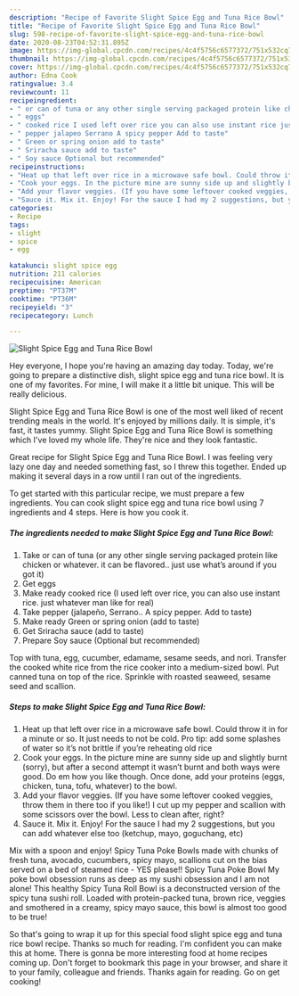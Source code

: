 ```yaml
---
description: "Recipe of Favorite Slight Spice Egg and Tuna Rice Bowl"
title: "Recipe of Favorite Slight Spice Egg and Tuna Rice Bowl"
slug: 598-recipe-of-favorite-slight-spice-egg-and-tuna-rice-bowl
date: 2020-08-23T04:52:31.895Z
image: https://img-global.cpcdn.com/recipes/4c4f5756c6577372/751x532cq70/slight-spice-egg-and-tuna-rice-bowl-recipe-main-photo.jpg
thumbnail: https://img-global.cpcdn.com/recipes/4c4f5756c6577372/751x532cq70/slight-spice-egg-and-tuna-rice-bowl-recipe-main-photo.jpg
cover: https://img-global.cpcdn.com/recipes/4c4f5756c6577372/751x532cq70/slight-spice-egg-and-tuna-rice-bowl-recipe-main-photo.jpg
author: Edna Cook
ratingvalue: 3.4
reviewcount: 11
recipeingredient:
- " or can of tuna or any other single serving packaged protein like chicken or whatever it can be flavored just use whats around if you got it"
- " eggs"
- " cooked rice I used left over rice you can also use instant rice just whatever man like for real"
- " pepper jalapeo Serrano A spicy pepper Add to taste"
- " Green or spring onion add to taste"
- " Sriracha sauce add to taste"
- " Soy sauce Optional but recommended"
recipeinstructions:
- "Heat up that left over rice in a microwave safe bowl. Could throw it in for a minute or so. It just needs to not be cold. Pro tip: add some splashes of water so it’s not brittle if you’re reheating old rice"
- "Cook your eggs. In the picture mine are sunny side up and slightly burnt (sorry), but after a second attempt it wasn’t burnt and both ways were good. Do em how you like though. Once done, add your proteins (eggs, chicken, tuna, tofu, whatever) to the bowl."
- "Add your flavor veggies. (If you have some leftover cooked veggies, throw them in there too if you like!) I cut up my pepper and scallion with some scissors over the bowl. Less to clean after, right?"
- "Sauce it. Mix it. Enjoy! For the sauce I had my 2 suggestions, but you can add whatever else too (ketchup, mayo, goguchang, etc)"
categories:
- Recipe
tags:
- slight
- spice
- egg

katakunci: slight spice egg 
nutrition: 211 calories
recipecuisine: American
preptime: "PT37M"
cooktime: "PT36M"
recipeyield: "3"
recipecategory: Lunch

---
```



![Slight Spice Egg and Tuna Rice Bowl](https://img-global.cpcdn.com/recipes/4c4f5756c6577372/751x532cq70/slight-spice-egg-and-tuna-rice-bowl-recipe-main-photo.jpg)

Hey everyone, I hope you're having an amazing day today. Today, we're going to prepare a distinctive dish, slight spice egg and tuna rice bowl. It is one of my favorites. For mine, I will make it a little bit unique. This will be really delicious.

Slight Spice Egg and Tuna Rice Bowl is one of the most well liked of recent trending meals in the world. It's enjoyed by millions daily. It is simple, it's fast, it tastes yummy. Slight Spice Egg and Tuna Rice Bowl is something which I've loved my whole life. They're nice and they look fantastic.

Great recipe for Slight Spice Egg and Tuna Rice Bowl. I was feeling very lazy one day and needed something fast, so I threw this together. Ended up making it several days in a row until I ran out of the ingredients.


To get started with this particular recipe, we must prepare a few ingredients. You can cook slight spice egg and tuna rice bowl using 7 ingredients and 4 steps. Here is how you cook it.

<!--inarticleads1-->

##### The ingredients needed to make Slight Spice Egg and Tuna Rice Bowl:

1. Take  or can of tuna (or any other single serving packaged protein like chicken or whatever. it can be flavored.. just use what’s around if you got it)
1. Get  eggs
1. Make ready  cooked rice (I used left over rice, you can also use instant rice. just whatever man like for real)
1. Take  pepper (jalapeño, Serrano.. A spicy pepper. Add to taste)
1. Make ready  Green or spring onion (add to taste)
1. Get  Sriracha sauce (add to taste)
1. Prepare  Soy sauce (Optional but recommended)


Top with tuna, egg, cucumber, edamame, sesame seeds, and nori. Transfer the cooked white rice from the rice cooker into a medium-sized bowl. Put canned tuna on top of the rice. Sprinkle with roasted seaweed, sesame seed and scallion. 

<!--inarticleads2-->

##### Steps to make Slight Spice Egg and Tuna Rice Bowl:

1. Heat up that left over rice in a microwave safe bowl. Could throw it in for a minute or so. It just needs to not be cold. Pro tip: add some splashes of water so it’s not brittle if you’re reheating old rice
1. Cook your eggs. In the picture mine are sunny side up and slightly burnt (sorry), but after a second attempt it wasn’t burnt and both ways were good. Do em how you like though. Once done, add your proteins (eggs, chicken, tuna, tofu, whatever) to the bowl.
1. Add your flavor veggies. (If you have some leftover cooked veggies, throw them in there too if you like!) I cut up my pepper and scallion with some scissors over the bowl. Less to clean after, right?
1. Sauce it. Mix it. Enjoy! For the sauce I had my 2 suggestions, but you can add whatever else too (ketchup, mayo, goguchang, etc)


Mix with a spoon and enjoy! Spicy Tuna Poke Bowls made with chunks of fresh tuna, avocado, cucumbers, spicy mayo, scallions cut on the bias served on a bed of steamed rice - YES please!! Spicy Tuna Poke Bowl My poke bowl obsession runs as deep as my sushi obsession and I am not alone! This healthy Spicy Tuna Roll Bowl is a deconstructed version of the spicy tuna sushi roll. Loaded with protein-packed tuna, brown rice, veggies and smothered in a creamy, spicy mayo sauce, this bowl is almost too good to be true! 

So that's going to wrap it up for this special food slight spice egg and tuna rice bowl recipe. Thanks so much for reading. I'm confident you can make this at home. There is gonna be more interesting food at home recipes coming up. Don't forget to bookmark this page in your browser, and share it to your family, colleague and friends. Thanks again for reading. Go on get cooking!
